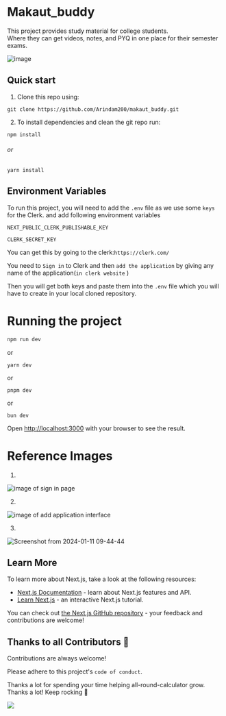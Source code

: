 # Makaut_buddy

This project provides study material for college students. Where they can get videos, notes, and PYQ in one place for their semester exams.

![image](https://github.com/Arindam200/makaut_buddy/assets/109217591/5872b26b-6005-4c99-b37f-7f5de997d8e1)

## Quick start

1. Clone this repo using:

```
git clone https://github.com/Arindam200/makaut_buddy.git
```

2. To install dependencies and clean the git repo run:

```
npm install
```

###### or

```
yarn install
```

## Environment Variables

To run this project, you will need to add the `.env` file as we use some `keys` for the Clerk. and add following environment variables

`NEXT_PUBLIC_CLERK_PUBLISHABLE_KEY`

`CLERK_SECRET_KEY`

You can get this by going to the clerk:`https://clerk.com/`

You need to `Sign in` to Clerk and then `add the application` by giving any name of the application(`in clerk website`
)

Then you will get both keys and paste them into the `.env` file which you will have to create in your local cloned repository.

# Running the project

```bash
npm run dev
```

or

```
yarn dev
```

or

```
pnpm dev
```

or

```
bun dev
```

Open [http://localhost:3000](http://localhost:3000) with your browser to see the result.

# Reference Images

1.

![image of sign in page](https://github.com/subhadeepbanerjee2003/makaut_buddy/assets/116381157/bec2f5f1-9eda-4055-a48f-0157983da724)


2.

![image of add application interface](https://github.com/subhadeepbanerjee2003/makaut_buddy/assets/116381157/b47b4fa6-7dca-44a0-952e-db5a43838361)


3.

![Screenshot from 2024-01-11 09-44-44](https://github.com/subhadeepbanerjee2003/makaut_buddy/assets/116381157/03d4098d-2a6c-479c-a97c-7384eb8dd120)




## Learn More

To learn more about Next.js, take a look at the following resources:

- [Next.js Documentation](https://nextjs.org/docs) - learn about Next.js features and API.
- [Learn Next.js](https://nextjs.org/learn) - an interactive Next.js tutorial.

You can check out [the Next.js GitHub repository](https://github.com/vercel/next.js/) - your feedback and contributions are welcome!

## Thanks to all Contributors 💪

Contributions are always welcome!

Please adhere to this project's `code of conduct`.

Thanks a lot for spending your time helping all-round-calculator grow. Thanks a lot! Keep rocking 🍻

<a href="https://github.com/Arindam200/makaut_buddy/graphs/contributors">
  <img src="https://contrib.rocks/image?repo=Arindam200/makaut_buddy" />
</a>

